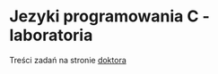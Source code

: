 Jezyki programowania C - laboratoria
==

Treści zadań na stronie [doktora]

[doktora]:http://wbzyl.inf.ug.edu.pl/c/

